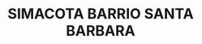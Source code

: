 ---
title: SIMACOTA BARRIO SANTA BARBARA
url: /simacota-barrio-santa-barbara/
latitude: 6.444
longitude: -73.337
---